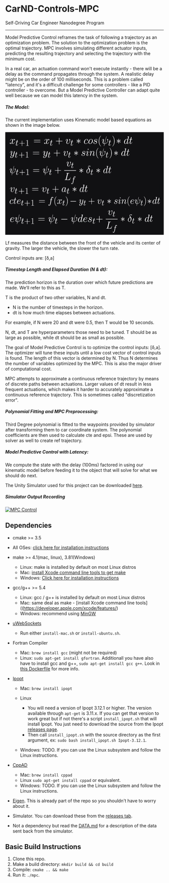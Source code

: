 # CarND-Controls-MPC
Self-Driving Car Engineer Nanodegree Program

---

Model Predictive Control reframes the task of following a trajectory as an optimization problem. The solution to the optimization problem is the optimal trajectory. MPC involves simulating different actuator inputs, predicting the resulting trajectory and selecting the trajectory with the minimum cost.

In a real car, an actuation command won't execute instantly - there will be a delay as the command propagates through the system. A realistic delay might be on the order of 100 milliseconds. This is a problem called "latency", and it's a difficult challenge for some controllers - like a PID controller - to overcome. But a Model Predictive Controller can adapt quite well because we can model this latency in the system.

##### The Model:

The current implementation uses Kinematic model based equations as shown in the image below.

![Alt text](images/model.png?raw=true "Title")

Lf measures the distance between the front of the vehicle and its center of gravity. The larger the vehicle, the slower the turn rate.

Control inputs are: [δ,a]

##### Timestep Length and Elapsed Duration (N & dt):

The prediction horizon is the duration over which future predictions are made. We’ll refer to this as T.

T is the product of two other variables, N and dt.

+ N is the number of timesteps in the horizon.
+ dt is how much time elapses between actuations. 

For example, if N were 20 and dt were 0.5, then T would be 10 seconds.

N, dt, and T are hyperparameters those need to be tuned. T should be as large as possible, while dt should be as small as possible.

The goal of Model Predictive Control is to optimize the control inputs: [δ,a]. The optimizer will tune these inputs until a low cost vector of control inputs is found. The length of this vector is determined by N. Thus N determines the number of variables optimized by the MPC. This is also the major driver of computational cost.

MPC attempts to approximate a continuous reference trajectory by means of discrete paths between actuations. Larger values of dt result in less frequent actuations, which makes it harder to accurately approximate a continuous reference trajectory. This is sometimes called "discretization error".


##### Polynomial Fitting and MPC Preprocessing:

Third Degree polynomial is fitted to the waypoints provided by simulator after transforming them to car coordinate system. The polynomial coefficients are then used to calculate cte and epsi. These are used by solver as well to create ref trajectory.

##### Model Predictive Control with Latency:

We compute the state with the delay (100ms) factored in using our kinematic model before feeding it to the object that will solve for what we should do next.


The Unity Simulator used for this project can be downloaded [here](https://github.com/udacity/self-driving-car-sim/releases).


##### Simulator Output Recording

[![MPC Control](https://img.youtube.com/vi/n34g0S3yf0c/0.jpg)](https://www.youtube.com/watch?v=n34g0S3yf0c "MPC Control")



## Dependencies

* cmake >= 3.5
 * All OSes: [click here for installation instructions](https://cmake.org/install/)
* make >= 4.1(mac, linux), 3.81(Windows)
  * Linux: make is installed by default on most Linux distros
  * Mac: [install Xcode command line tools to get make](https://developer.apple.com/xcode/features/)
  * Windows: [Click here for installation instructions](http://gnuwin32.sourceforge.net/packages/make.htm)
* gcc/g++ >= 5.4
  * Linux: gcc / g++ is installed by default on most Linux distros
  * Mac: same deal as make - [install Xcode command line tools]((https://developer.apple.com/xcode/features/)
  * Windows: recommend using [MinGW](http://www.mingw.org/)
* [uWebSockets](https://github.com/uWebSockets/uWebSockets)
  * Run either `install-mac.sh` or `install-ubuntu.sh`.
 
* Fortran Compiler
  * Mac: `brew install gcc` (might not be required)
  * Linux: `sudo apt-get install gfortran`. Additionall you have also have to install gcc and g++, `sudo apt-get install gcc g++`. Look in [this Dockerfile](https://github.com/udacity/CarND-MPC-Quizzes/blob/master/Dockerfile) for more info.
* [Ipopt](https://projects.coin-or.org/Ipopt)
  * Mac: `brew install ipopt`
       
  * Linux
    * You will need a version of Ipopt 3.12.1 or higher. The version available through `apt-get` is 3.11.x. If you can get that version to work great but if not there's a script `install_ipopt.sh` that will install Ipopt. You just need to download the source from the Ipopt [releases page](https://www.coin-or.org/download/source/Ipopt/).
    * Then call `install_ipopt.sh` with the source directory as the first argument, ex: `sudo bash install_ipopt.sh Ipopt-3.12.1`. 
  * Windows: TODO. If you can use the Linux subsystem and follow the Linux instructions.
* [CppAD](https://www.coin-or.org/CppAD/)
  * Mac: `brew install cppad`
  * Linux `sudo apt-get install cppad` or equivalent.
  * Windows: TODO. If you can use the Linux subsystem and follow the Linux instructions.
* [Eigen](http://eigen.tuxfamily.org/index.php?title=Main_Page). This is already part of the repo so you shouldn't have to worry about it.
* Simulator. You can download these from the [releases tab](https://github.com/udacity/self-driving-car-sim/releases).
* Not a dependency but read the [DATA.md](./DATA.md) for a description of the data sent back from the simulator.


## Basic Build Instructions


1. Clone this repo.
2. Make a build directory: `mkdir build && cd build`
3. Compile: `cmake .. && make`
4. Run it: `./mpc`.

